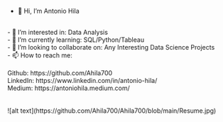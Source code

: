 - 👋 Hi, I’m Antonio Hila
<br/>
- 👀 I’m interested in: Data Analysis<br/>
- 🌱 I’m currently learning: SQL/Python/Tableau<br/>
- 💞️ I’m looking to collaborate on: Any Interesting Data Science Projects<br/>
- 📫 How to reach me:<br/>
<br/>
Github: https://github.com/Ahila700<br/>
LinkedIn: https://www.linkedin.com/in/antonio-hila/<br/>
Medium: https://antoniohila.medium.com/
<br/>
<br/>
<br/>
![alt text](https://github.com/Ahila700/Ahila700/blob/main/Resume.jpg)

<!---
Ahila700/Ahila700 is a ✨ special ✨ repository because its `README.md` (this file) appears on your GitHub profile.
You can click the Preview link to take a look at your changes.
--->
